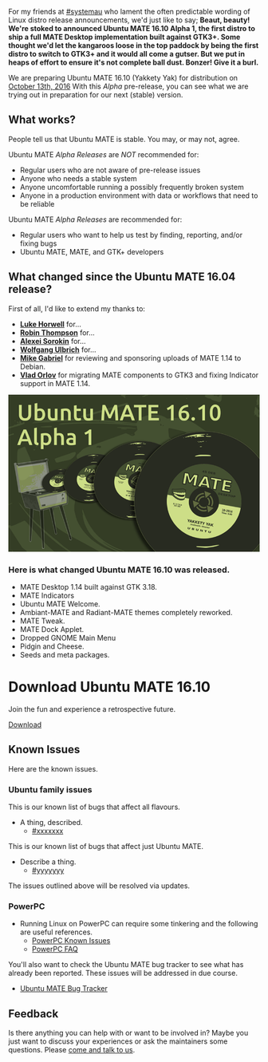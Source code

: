 <!--
.. title: Ubuntu MATE 16.10 Alpha 1
.. slug: ubuntu-mate-yakkety-alpha1
.. date: 2016-06-30 18:00:00 UTC
.. tags: Ubuntu,MATE,Yakkety,alpha1,draft
.. link:
.. description: Ubuntu MATE 16.10 (Yakkety Yak) Alpha 1
.. type: text
.. author: Martin Wimpress
-->

For my friends at [#systemau](https://systemau.net.au/) who lament the often 
predictable wording of Linux distro release announcements, we'd just like to 
say; **Beaut, beauty! We're stoked to announced Ubuntu MATE 16.10 Alpha 1, the 
first distro to ship a full MATE Desktop implementation built against GTK3+. 
Some thought we'd let the kangaroos loose in the top paddock by being the 
first distro to switch to GTK3+ and it would all come a gutser. But we put in 
heaps of effort to ensure it's not complete ball dust. Bonzer! Give it a 
burl.**

We are preparing Ubuntu MATE 16.10 (Yakkety Yak) for distribution on
[October 13th, 2016](https://wiki.ubuntu.org/YakketyYak/ReleaseSchedule)
With this *Alpha* pre-release, you can see what we are trying out in
preparation for our next (stable) version.

## What works?

People tell us that Ubuntu MATE is stable. You may, or may not, agree.

Ubuntu MATE *Alpha Releases* are *NOT* recommended for:

  * Regular users who are not aware of pre-release issues
  * Anyone who needs a stable system
  * Anyone uncomfortable running a possibly frequently broken system
  * Anyone in a production environment with data or workflows that need to be reliable

Ubuntu MATE *Alpha Releases* are recommended for:

  * Regular users who want to help us test by finding, reporting, and/or fixing bugs
  * Ubuntu MATE, MATE, and GTK+ developers

## What changed since the Ubuntu MATE 16.04 release?

First of all, I'd like to extend my thanks to:

  * **[Luke Horwell](https://ubuntu-mate.community/users/lah7/)** for...
  * **[Robin Thompson](https://github.com/robint99)** for...
  * **[Alexei Sorokin](https://build.opensuse.org/user/show/XRevan86)** for...
  * **[Wolfgang Ulbrich](https://github.com/raveit65)** for...
  * **[Mike Gabriel](https://sunweavers.net/blog/)** for reviewing and sponsoring uploads of MATE 1.14 to Debian.
  * **[Vlad Orlov](https://github.com/monsta)** for migrating MATE components to GTK3 and fixing Indicator support in MATE 1.14.

<div align="center">
<img src="/gallery/blog/ubuntu-mate-1610-alpha1.png" alt="Ubuntu MATE 16.10 Alpha 1" />
</div>

### Here is what changed Ubuntu MATE 16.10 was released.

  * MATE Desktop 1.14 built against GTK 3.18.
  * MATE Indicators
  * Ubuntu MATE Welcome.
  * Ambiant-MATE and Radiant-MATE themes completely reworked.
  * MATE Tweak.
  * MATE Dock Applet.
  * Dropped GNOME Main Menu
  * Pidgin and Cheese.
  * Seeds and meta packages.

<div class="bs-component">
    <div class="jumbotron">
        <h1>Download Ubuntu MATE 16.10</h1>
        <p>Join the fun and experience a retrospective future.</p>
        <a href="/download/" class="btn btn-primary btn-lg">Download</a>
        </p>
    </div>
</div>

## Known Issues

Here are the known issues.

### Ubuntu family issues

This is our known list of bugs that affect all flavours.

  * A thing, described.
    * [#xxxxxxx](https://bugs.launchpad.net/bugs/xxxxxxx)

This is our known list of bugs that affect just Ubuntu MATE.

  * Describe a thing.
    * [#yyyyyyy](https://bugs.launchpad.net/bugs/yyyyyyy)

The issues outlined above will be resolved via updates.

### PowerPC

  * Running Linux on PowerPC can require some tinkering and the following are useful references.
    * [PowerPC Known Issues](https://wiki.ubuntu.com/PowerPCKnownIssues)
    * [PowerPC FAQ](https://wiki.ubuntu.com/PowerPCFAQ)

You'll also want to check the Ubuntu MATE bug tracker to see what has already
been reported. These issues will be addressed in due course.

  * [Ubuntu MATE Bug Tracker](https://bugs.launchpad.net/ubuntu-mate)

## Feedback

Is there anything you can help with or want to be involved in? Maybe you just
want to discuss your experiences or ask the maintainers some questions. Please
[come and talk to us](https://ubuntu-mate.community/).
